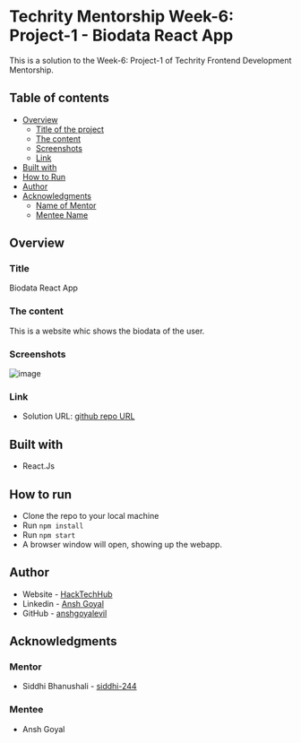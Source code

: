 # Techrity Mentorship Week-6: Project-1 - Biodata React App

This is a solution to the Week-6: Project-1 of Techrity Frontend Development Mentorship. 

## Table of contents

- [Overview](#overview)
  - [Title of the project](#title)
  - [The content](#the-content)
  - [Screenshots](#screenshots)
  - [Link](#link)
- [Built with](#built-with)
- [How to Run](#how-to-run)
- [Author](#author)
- [Acknowledgments](#acknowledgments)
   - [Name of Mentor](#mentor)
   - [Mentee Name](#mentee)

## Overview

### Title
Biodata React App

### The content

This is a website whic shows the biodata of the user.

### Screenshots

![image](https://github.com/anshgoyalevil/Mentorship/blob/main/TMP2022/frontend-dev-track/anshgoyal-project-fe-siddhi/Week-6-Projects/Project-1/react-biodata.PNG)

### Link

- Solution URL: [github repo URL](https://github.com/anshgoyalevil/Mentorship/tree/main/TMP2022/frontend-dev-track/anshgoyal-project-fe-siddhi/Week-6-Projects/Project-1)

## Built with

- React.Js 

## How to run

- Clone the repo to your local machine
- Run ``npm install``
- Run ``npm start``
- A browser window will open, showing up the webapp.

## Author

- Website - [HackTechHub](https://www.hacktechhub.com/)
- Linkedin - [Ansh Goyal](https://www.linkedin.com/in/thisisanshg)
- GitHub - [anshgoyalevil](https://github.com/anshgoyalevil)

## Acknowledgments

### Mentor
- Siddhi Bhanushali - [siddhi-244](https://github.com/siddhi-244)

### Mentee
- Ansh Goyal
